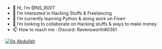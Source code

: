 - 👋 Hi, I’m @NS_R00T
- 👀 I’m interested in Hacking Stuffs & Freelancing 
- 🌱 I’m currently learning Python & doing work on Fiverr
- 💞️ I’m looking to collaborate on Hacking stuffs & ways to make money
- 📫 How to reach me : Discord: Ravensworth#0361

[![0x Abdullah](https://hackwith.github.io/badges/0x/Abdullah/demolabs.svg)](https://google.com)
